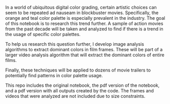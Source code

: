 In a world of ubiquitous digital color grading, certain artistic choices can seem to be repeated
ad nauseam in blockbuster movies. Specifically, the orange and teal color palette is especially
prevalent in the industry. 
The goal of this notebook is to research this trend further. A sample of action movies from the past decade will be
taken and analyzed to find if there is a trend in the usage of specific color palettes.

To help us research this question further, I develop image analysis algorithms to extract dominant
colors in film frames. These will be part of a larger video analysis algorithm that will extract the
dominant colors of entire films.

Finally, these techniques will be applied to dozens of movie trailers to potentially find patterns in
color palette usage.

This repo includes the original notebook, the pdf version of the notebook, and a pdf version with all outputs created by the code. The frames and videos that were analyzed are not included due to size constraints.
